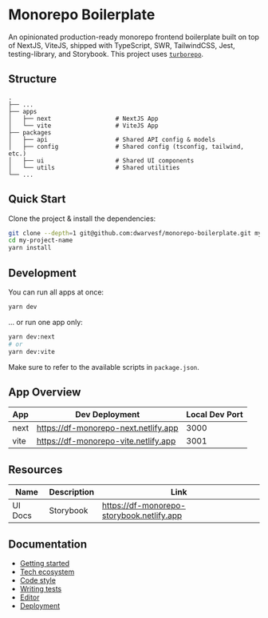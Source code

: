 # Monorepo Boilerplate

An opinionated production-ready monorepo frontend boilerplate built on top of
NextJS, ViteJS, shipped with TypeScript, SWR, TailwindCSS, Jest,
testing-library, and Storybook. This project uses
[`turborepo`](https://turborepo.org/).

## Structure

```
.
├── ...
├── apps
│   ├── next                  # NextJS App
│   └── vite                  # ViteJS App
├── packages
│   ├── api                   # Shared API config & models
│   ├── config                # Shared config (tsconfig, tailwind, etc.)
│   ├── ui                    # Shared UI components
│   └── utils                 # Shared utilities
└── ...
```

## Quick Start

Clone the project & install the dependencies:

```bash
git clone --depth=1 git@github.com:dwarvesf/monorepo-boilerplate.git my-project-name
cd my-project-name
yarn install
```

## Development

You can run all apps at once:

```bash
yarn dev
```

... or run one app only:

```bash
yarn dev:next
# or
yarn dev:vite
```

Make sure to refer to the available scripts in `package.json`.

## App Overview

| App  | Dev Deployment                       | Local Dev Port |
| ---- | ------------------------------------ | -------------- |
| next | https://df-monorepo-next.netlify.app | 3000           |
| vite | https://df-monorepo-vite.netlify.app | 3001           |

## Resources

| Name    | Description | Link                                      |
| ------- | ----------- | ----------------------------------------- |
| UI Docs | Storybook   | https://df-monorepo-storybook.netlify.app |

## Documentation

- [Getting started](./docs/GETTING_STARTED.md)
- [Tech ecosystem](./docs/TECH_ECOSYSTEM.md)
- [Code style](./docs/CODE_STYLE.md)
- [Writing tests](./docs/WRITING_TEST.md)
- [Editor](./docs/EDITOR.md)
- [Deployment](./docs/DEPLOYMENT.md)
